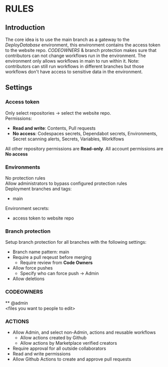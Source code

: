# RULES

## Introduction
The core idea is to use the main branch as a gateway to the *DeployDatabase* environment, this environment contains the access token to the website repo. *CODEOWNERS* & branch protection makes sure that contributors can not change workflows run in the environment. The environment only allows workflows in main to run within it. Note: contributors can still run workflows in different branches but those workflows don't have access to sensitive data in the environment.

## Settings

### Access token
Only select repositories -> select the website repo.\
Permissions:
- **Read and write**: Contents, Pull requests
- **No access**: Codespaces secrets, Dependabot secrets, Environments, Secret scanning alerts, Secrets, Variables, Worklfows

All other repository permissions are **Read-only**.
All account permissions are **No access**

### Environments
No protection rules\
Allow administrators to bypass configured protection rules\
Deployment branches and tags:
- main

Environment secrets:
- access token to website repo

### Branch protection
Setup branch protection for all branches with the following settings:
- Branch name pattern: main
- Require a pull reqeust before merging
    - Require review from **Code Owners**
- Allow force pushes
    - Specify who can force push -> Admin
- Allow deletions

### CODEOWNERS
** @admin\
\<files you want to people to edit\>

### ACTIONS
- Allow Admin, and select non-Admin, actions and reusable workflows
    - Allow actions created by Github
    - Allow actions by Marketplace verified creators
- Require approval for all outside collaborators
- Read and write permissions
- Allow Github Actions to create and approve pull requests